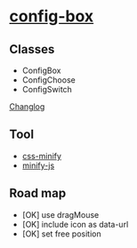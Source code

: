 # [config-box](https://github.com/jlongyam/config-box)

## Classes

- ConfigBox
- ConfigChoose
- ConfigSwitch

[Changlog](src/build/changelog.md)

## Tool

- [css-minify](https://www.cleancss.com/css-minify/)
- [minify-js](https://minify-js.com/)

## Road map

- [OK] use dragMouse
- [OK] include icon as data-url
- [OK] set free position